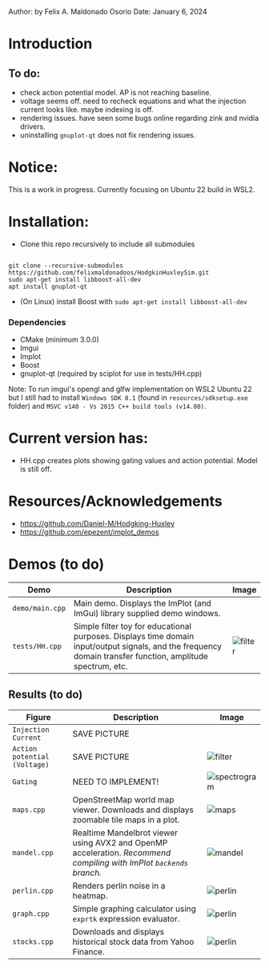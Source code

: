 Author: by Felix A. Maldonado Osorio
Date: January 6, 2024

# Introduction

## To do: 
- check action potential model. AP is not reaching baseline. 
- voltage seems off. need to recheck equations and what the injection current looks like. maybe indexing is off.
- rendering issues. have seen some bugs online regarding zink and nvidia drivers. 
- uninstalling ```gnuplot-qt``` does not fix rendering issues.

# Notice:

This is a work in progress. Currently focusing on Ubuntu 22 build in WSL2. 

# Installation:

- Clone this repo recursively to include all submodules 

``` 

git clone --recursive-submodules https://github.com/felixmaldonadoos/HodgkinHuxleySim.git 
sudo apt-get install libboost-all-dev
apt install gnuplot-qt

```

- (On Linux) install Boost with ``` sudo apt-get install libboost-all-dev ```

### Dependencies
- CMake (minimum 3.0.0)
- Imgui 
- Implot
- Boost
- gnuplot-qt (required by sciplot for use in tests/HH.cpp)

Note: To run imgui's opengl and glfw implementation on WSL2 Ubuntu 22 but I still had to install ``` Windows SDK 8.1 ``` (found in ```resources/sdksetup.exe``` folder) and ```MSVC v140 - Vs 2015 C++ build tools (v14.00)```.


# Current version has: 
- HH.cpp creates plots showing gating values and action potential. Model is still off. 

# Resources/Acknowledgements

- https://github.com/Daniel-M/Hodgking-Huxley
- https://github.com/epezent/implot_demos

# Demos (to do)

|Demo|Description|Image|
|---|---|---|
|`demo/main.cpp`|Main demo. Displays the ImPlot (and ImGui) library supplied demo windows.| |
|`tests/HH.cpp`|Simple filter toy for educational purposes. Displays time domain input/output signals, and the frequency domain transfer function, amplitude spectrum, etc.|![filter](https://raw.githubusercontent.com/epezent/implot_demos/master/screenshots/filter.png)|

## Results (to do)

|Figure|Description|Image|
|---|---|---|
|`Injection Current`|SAVE PICTURE| |
|`Action potential (Voltage)`|SAVE PICTURE|![filter](https://raw.githubusercontent.com/epezent/implot_demos/master/screenshots/filter.png)|
|`Gating`|NEED TO IMPLEMENT!|![spectrogram](https://github.com/epezent/implot_demos/blob/master/screenshots/spectrogram.png)|
|`maps.cpp`|OpenStreetMap world map viewer. Downloads and displays zoomable tile maps in a plot.|![maps](https://github.com/epezent/implot_demos/blob/master/screenshots/maps.png)|
|`mandel.cpp`|Realtime Mandelbrot viewer using AVX2 and OpenMP acceleration. *Recommend compiling with ImPlot `backends` branch.*|![mandel](https://github.com/epezent/implot_demos/blob/master/screenshots/mandel.png)|
|`perlin.cpp`|Renders perlin noise in a heatmap.|![perlin](https://github.com/epezent/implot_demos/blob/master/screenshots/perlin.png)|
|`graph.cpp`|Simple graphing calculator using `exprtk` expression evaluator.|![perlin](https://github.com/epezent/implot_demos/blob/master/screenshots/graph.png)|
|`stocks.cpp`|Downloads and displays historical stock data from Yahoo Finance.|![perlin](https://github.com/epezent/implot_demos/blob/master/screenshots/stocks.png)|
